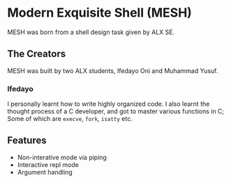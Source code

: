 # Modern Exquisite Shell (MESH)

MESH was born from a shell design task given by ALX SE.

## The Creators

MESH was built by two ALX students, Ifedayo Oni and Muhammad Yusuf.

### Ifedayo
I personally learnt how to write highly organized code. I also learnt the thought process of a C developer, and got to master various functions in C; Some of which are `execve`, `fork`, `isatty` etc.

## Features
- Non-interative mode via piping
- Interactive repl mode
- Argument handling
